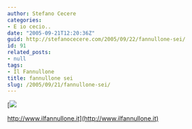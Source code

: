 ```yaml
---
author: Stefano Cecere
categories:
- E io cecio..
date: "2005-09-21T12:20:36Z"
guid: http://stefanocecere.com/2005/09/22/fannullone-sei/
id: 91
related_posts:
- null
tags:
- Il Fannullone
title: fannullone sei
slug: /2005/09/21/fannullone-sei/
---
```


[![](http://www.ilfannullone.it/fileadmin/ilfannullone/ilfannullone_06_cover.gif)
  
http://www.ilfannullone.it](http://www.ilfannullone.it)